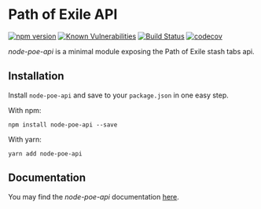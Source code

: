 # Path of Exile API

[![npm version](https://badge.fury.io/js/tradingview.svg)](https://badge.fury.io/js/node-poe-api)
[![Known Vulnerabilities](https://snyk.io/test/github/stephenpoole/node-poe-api/badge.svg)](https://snyk.io/test/github/stephenpoole/tradingview)
[![Build Status](https://travis-ci.com/stephenpoole/node-poe-api.svg?token=qUi7ehLLw3vHe3SLFzbH&branch=master)](https://travis-ci.com/stephenpoole/node-poe-api)
[![codecov](https://codecov.io/gh/stephenpoole/node-poe-api/branch/master/graph/badge.svg?token=mOjWyZQkOk)](https://codecov.io/gh/stephenpoole/node-poe-api)

_node-poe-api_ is a minimal module exposing the Path of Exile stash tabs api.

## Installation

Install `node-poe-api` and save to your `package.json` in one easy step.

With npm:

```
npm install node-poe-api --save
```

With yarn:

```
yarn add node-poe-api
```

## Documentation

You may find the _node-poe-api_ documentation [here](https://stephenpoole.github.io/poe/).
